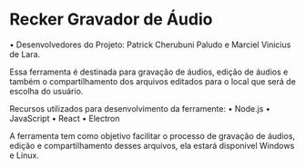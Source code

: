 # Recker Gravador de Áudio

• Desenvolvedores do Projeto: Patrick Cherubuni Paludo e Marciel Vinicius de Lara.

Essa ferramenta é destinada para gravação de áudios, edição de áudios e também o compartilhamento dos arquivos editados para o local que será de escolha do usuário.

Recursos utilizados para desenvolvimento da ferramente:
• Node.js
• JavaScript 
• React
• Electron

A ferramenta tem como objetivo facilitar o processo de gravação de áudios, edição e compartilhamento desses arquivos, ela estará disponivel Windows e Linux.
